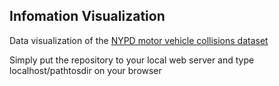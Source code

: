 ## Infomation Visualization

Data visualization of the [NYPD motor vehicle collisions dataset](https://data.cityofnewyork.us/Public-Safety/NYPD-Motor-Vehicle-Collisions/h9gi-nx95)

Simply put the repository to your local web server and type localhost/pathtosdir on your browser